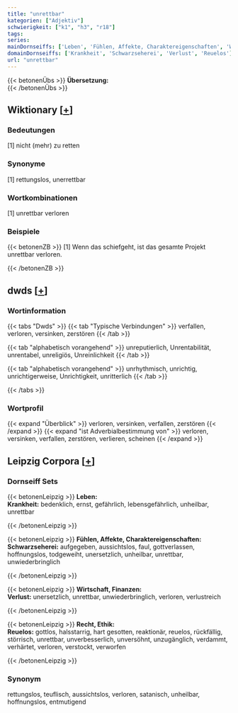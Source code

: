 ```yaml
---
title: "unrettbar"
kategorien: ["Adjektiv"]
schwierigkeit: ["k1", "h3", "r18"]
tags:
series:
mainDornseiffs: ['Leben', 'Fühlen, Affekte, Charaktereigenschaften', 'Wirtschaft, Finanzen', 'Recht, Ethik']
domainDornseiffs: ['Krankheit', 'Schwarzseherei', 'Verlust', 'Reuelos']
url: "unrettbar"
---
```


{{< betonenÜbs >}}
**Übersetzung:**  
{{< /betonenÜbs >}}

## Wiktionary [[+](https://de.wiktionary.org/wiki/unrettbar)]

### Bedeutungen
[1] nicht (mehr) zu retten  

### Synonyme
[1] rettungslos, unerrettbar  

### Wortkombinationen
[1] unrettbar verloren  

### Beispiele
{{< betonenZB >}}
[1] Wenn das schiefgeht, ist das gesamte Projekt unrettbar verloren.  

{{< /betonenZB >}}


## dwds [[+](https://www.dwds.de/wb/unrettbar)]

### Wortinformation
{{< tabs "Dwds" >}}
{{< tab "Typische Verbindungen" >}}
verfallen, verloren, versinken, zerstören
{{< /tab >}}

{{< tab "alphabetisch vorangehend" >}}
unreputierlich, Unrentabilität, unrentabel, unreligiös, Unreinlichkeit
{{< /tab >}}

{{< tab "alphabetisch vorangehend" >}}
unrhythmisch, unrichtig, unrichtigerweise, Unrichtigkeit, unritterlich
{{< /tab >}}

{{< /tabs >}}

### Wortprofil
{{< expand "Überblick" >}} verloren, versinken, verfallen, zerstören {{< /expand >}}
{{< expand "ist Adverbialbestimmung von" >}} verloren, versinken, verfallen, zerstören, verlieren, scheinen {{< /expand >}}

## Leipzig Corpora [[+](https://corpora.uni-leipzig.de/en/res?word=unrettbar&corpusId=deu_newscrawl-public_2018)]

### Dornseiff Sets
{{< betonenLeipzig >}}
**Leben:**  
**Krankheit:** bedenklich, ernst, gefährlich, lebensgefährlich, unheilbar, unrettbar  

{{< /betonenLeipzig >}}


{{< betonenLeipzig >}}
**Fühlen, Affekte, Charaktereigenschaften:**  
**Schwarzseherei:** aufgegeben, aussichtslos, faul, gottverlassen, hoffnungslos, todgeweiht, unersetzlich, unheilbar, unrettbar, unwiederbringlich  

{{< /betonenLeipzig >}}


{{< betonenLeipzig >}}
**Wirtschaft, Finanzen:**  
**Verlust:** unersetzlich, unrettbar, unwiederbringlich, verloren, verlustreich  

{{< /betonenLeipzig >}}


{{< betonenLeipzig >}}
**Recht, Ethik:**  
**Reuelos:** gottlos, halsstarrig, hart gesotten, reaktionär, reuelos, rückfällig, störrisch, unrettbar, unverbesserlich, unversöhnt, unzugänglich, verdammt, verhärtet, verloren, verstockt, verworfen  

{{< /betonenLeipzig >}}

### Synonym
rettungslos, teuflisch, aussichtslos, verloren, satanisch, unheilbar, hoffnungslos, entmutigend

